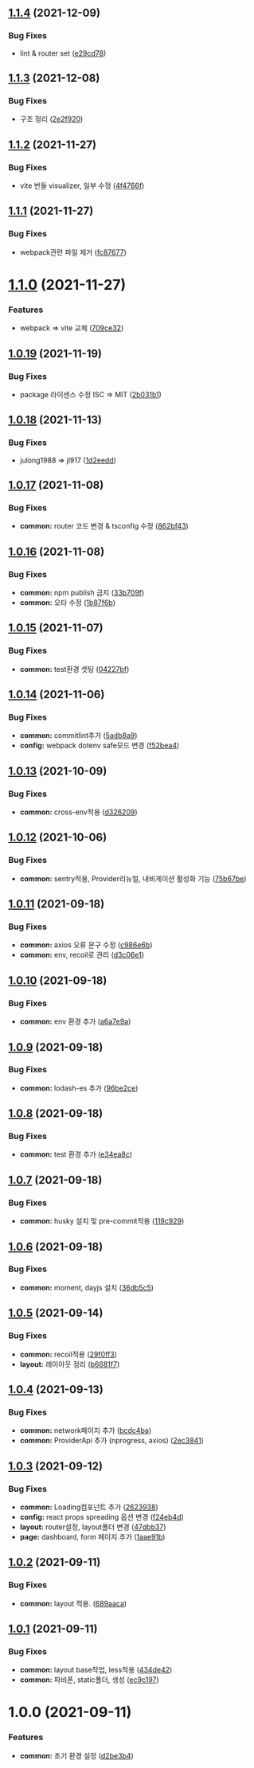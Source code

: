 ## [1.1.4](https://github.com/jl917/react-antd-admin-template/compare/v1.1.3...v1.1.4) (2021-12-09)


### Bug Fixes

* lint & router set ([e29cd78](https://github.com/jl917/react-antd-admin-template/commit/e29cd78a0b578db572f93241db36940bb73628e6))

## [1.1.3](https://github.com/jl917/react-antd-admin-template/compare/v1.1.2...v1.1.3) (2021-12-08)


### Bug Fixes

* 구조 정리 ([2e2f920](https://github.com/jl917/react-antd-admin-template/commit/2e2f920aca3e0f6c64288cacaed81cd13498c12b))

## [1.1.2](https://github.com/jl917/react-antd-admin-template/compare/v1.1.1...v1.1.2) (2021-11-27)


### Bug Fixes

* vite 번들 visualizer, 일부 수정 ([4f4766f](https://github.com/jl917/react-antd-admin-template/commit/4f4766f2836b2b82416c810ab66bda8e310693a3))

## [1.1.1](https://github.com/jl917/react-antd-admin-template/compare/v1.1.0...v1.1.1) (2021-11-27)


### Bug Fixes

* webpack관련 파일 제거 ([fc87677](https://github.com/jl917/react-antd-admin-template/commit/fc876772e7ac85099bed5714948b1914b7e9678b))

# [1.1.0](https://github.com/jl917/react-antd-admin-template/compare/v1.0.19...v1.1.0) (2021-11-27)


### Features

* webpack => vite 교체 ([709ce32](https://github.com/jl917/react-antd-admin-template/commit/709ce32103f70d36b1848d71957d689512af1a2a))

## [1.0.19](https://github.com/jl917/react-antd-admin-template/compare/v1.0.18...v1.0.19) (2021-11-19)


### Bug Fixes

* package 라이센스 수정 ISC => MIT ([2b031b1](https://github.com/jl917/react-antd-admin-template/commit/2b031b10c8afaa8f4801a4bc980b9112b85b718c))

## [1.0.18](https://github.com/jl917/react-antd-admin-template/compare/v1.0.17...v1.0.18) (2021-11-13)


### Bug Fixes

* julong1988 => jl917 ([1d2eedd](https://github.com/jl917/react-antd-admin-template/commit/1d2eeddfc2fd2c755097425bba71feadee67b80f))

## [1.0.17](https://github.com/jl917/react-antd-admin-template/compare/v1.0.16...v1.0.17) (2021-11-08)


### Bug Fixes

* **common:** router 코드 변경 & tsconfig 수정 ([862bf43](https://github.com/jl917/react-antd-admin-template/commit/862bf4309834d2a5da8038deeb053a53a6cb103a))

## [1.0.16](https://github.com/jl917/react-antd-admin-template/compare/v1.0.15...v1.0.16) (2021-11-08)


### Bug Fixes

* **common:** npm publish 금지 ([33b709f](https://github.com/jl917/react-antd-admin-template/commit/33b709f84118c1715a15b03acccacf26e244c1b8))
* **common:** 오타 수정 ([1b87f6b](https://github.com/jl917/react-antd-admin-template/commit/1b87f6bce8e85b4a07e6c45dcf10575a0324df90))

## [1.0.15](https://github.com/jl917/react-antd-admin-template/compare/v1.0.14...v1.0.15) (2021-11-07)


### Bug Fixes

* **common:** test환경 셋팅 ([04227bf](https://github.com/jl917/react-antd-admin-template/commit/04227bfc38a99799f18a11ddfa14b5c02bc880fd))

## [1.0.14](https://github.com/jl917/react-antd-admin-template/compare/v1.0.13...v1.0.14) (2021-11-06)


### Bug Fixes

* **common:** commitlint추가 ([5adb8a9](https://github.com/jl917/react-antd-admin-template/commit/5adb8a9d3582d90ffedff091e64b42bf95b44f74))
* **config:** webpack dotenv safe모드 변경 ([f52bea4](https://github.com/jl917/react-antd-admin-template/commit/f52bea4704166e9c29c556bf62eab188cc227cfe))

## [1.0.13](https://github.com/jl917/react-antd-admin-template/compare/v1.0.12...v1.0.13) (2021-10-09)


### Bug Fixes

* **common:** cross-env적용 ([d326209](https://github.com/jl917/react-antd-admin-template/commit/d3262094aead79bd8abe92c76b91f2c762c3e0b0))

## [1.0.12](https://github.com/jl917/react-antd-admin-template/compare/v1.0.11...v1.0.12) (2021-10-06)


### Bug Fixes

* **common:** sentry적용, Provider리뉴얼, 내비게이션 활성화 기능 ([75b67be](https://github.com/jl917/react-antd-admin-template/commit/75b67bef0c85f8a2204b792197a485fe0d6f17f8))

## [1.0.11](https://github.com/jl917/react-antd-admin-template/compare/v1.0.10...v1.0.11) (2021-09-18)


### Bug Fixes

* **common:** axios 오류 문구 수정 ([c986e6b](https://github.com/jl917/react-antd-admin-template/commit/c986e6b64e478261d1504d1efa382858cf651f58))
* **common:** env, recoil로 관리 ([d3c06e1](https://github.com/jl917/react-antd-admin-template/commit/d3c06e19268cc2fecb2c353219986c343218bf30))

## [1.0.10](https://github.com/jl917/react-antd-admin-template/compare/v1.0.9...v1.0.10) (2021-09-18)


### Bug Fixes

* **common:** env 환경 추가 ([a6a7e9a](https://github.com/jl917/react-antd-admin-template/commit/a6a7e9a9ed80a0240cacf115d895f7ba4a8a2c49))

## [1.0.9](https://github.com/jl917/react-antd-admin-template/compare/v1.0.8...v1.0.9) (2021-09-18)


### Bug Fixes

* **common:** lodash-es 추가 ([96be2ce](https://github.com/jl917/react-antd-admin-template/commit/96be2ce3a7b4891122c099e4509a6915e8321963))

## [1.0.8](https://github.com/jl917/react-antd-admin-template/compare/v1.0.7...v1.0.8) (2021-09-18)


### Bug Fixes

* **common:** test 환경 추가 ([e34ea8c](https://github.com/jl917/react-antd-admin-template/commit/e34ea8c83d5975ee45205d90231b624acf8e2fc9))

## [1.0.7](https://github.com/jl917/react-antd-admin-template/compare/v1.0.6...v1.0.7) (2021-09-18)


### Bug Fixes

* **common:** husky 설치 및 pre-commit적용 ([119c929](https://github.com/jl917/react-antd-admin-template/commit/119c929745e08f15bcc4c80656f02d69af573adf))

## [1.0.6](https://github.com/jl917/react-antd-admin-template/compare/v1.0.5...v1.0.6) (2021-09-18)


### Bug Fixes

* **common:** moment, dayjs 설치 ([36db5c5](https://github.com/jl917/react-antd-admin-template/commit/36db5c5b50378f9ff1befd9c86585606b7f4c677))

## [1.0.5](https://github.com/jl917/react-antd-admin-template/compare/v1.0.4...v1.0.5) (2021-09-14)


### Bug Fixes

* **common:** recoil적용 ([29f0ff3](https://github.com/jl917/react-antd-admin-template/commit/29f0ff3b0363138a55b7767e38800b79108d3f23))
* **layout:** 레이아웃 정리 ([b6681f7](https://github.com/jl917/react-antd-admin-template/commit/b6681f73acad08c6fd12c66d4cfb9121ede6719b))

## [1.0.4](https://github.com/jl917/react-antd-admin-template/compare/v1.0.3...v1.0.4) (2021-09-13)


### Bug Fixes

* **common:** network페이지 추가 ([bcdc4ba](https://github.com/jl917/react-antd-admin-template/commit/bcdc4ba08da928128841edb3e11b0a4e6f513020))
* **common:** ProviderApi 추가 (nprogress, axios) ([2ec3841](https://github.com/jl917/react-antd-admin-template/commit/2ec3841c5d172faf3fc1b97a358ca824512d8197))

## [1.0.3](https://github.com/jl917/react-antd-admin-template/compare/v1.0.2...v1.0.3) (2021-09-12)


### Bug Fixes

* **common:** Loading컴포넌트 추가 ([2623938](https://github.com/jl917/react-antd-admin-template/commit/26239384476bdecab328d65e06fe83342b23335f))
* **config:** react props spreading 옵션 변경 ([f24eb4d](https://github.com/jl917/react-antd-admin-template/commit/f24eb4d8cc19505b873efceb835ebe0d807ebbf5))
* **layout:** router설정, layout폴더 변경 ([47dbb37](https://github.com/jl917/react-antd-admin-template/commit/47dbb3722480c5da916d25ad2cf2696698966da6))
* **page:** dashboard, form 페이지 추가 ([1aae91b](https://github.com/jl917/react-antd-admin-template/commit/1aae91bb4863183bc4eac41992ba82ae4b2d0afb))

## [1.0.2](https://github.com/jl917/react-antd-admin-template/compare/v1.0.1...v1.0.2) (2021-09-11)


### Bug Fixes

* **common:** layout 적용. ([689aaca](https://github.com/jl917/react-antd-admin-template/commit/689aaca69feab8e68f86661457ae3c49eab6e804))

## [1.0.1](https://github.com/jl917/react-antd-admin-template/compare/v1.0.0...v1.0.1) (2021-09-11)


### Bug Fixes

* **common:** layout base작업, less적용 ([434de42](https://github.com/jl917/react-antd-admin-template/commit/434de42839ac15afc00190c5bdd00f24c6ce03e6))
* **common:** 파비폰, static폴더, 생성 ([ec9c197](https://github.com/jl917/react-antd-admin-template/commit/ec9c197f1a0f725f50868bb352fbf5a2124193d3))

# 1.0.0 (2021-09-11)


### Features

* **common:** 초기 환경 설정 ([d2be3b4](https://github.com/jl917/react-antd-admin-template/commit/d2be3b437b1ae35a730123d23f02cf69a91e4be4))

